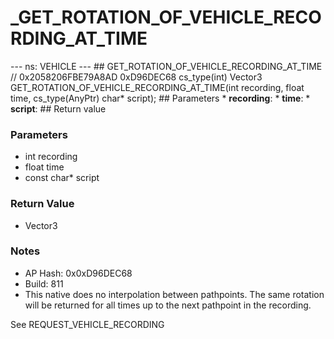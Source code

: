 # _GET_ROTATION_OF_VEHICLE_RECORDING_AT_TIME

--- ns: VEHICLE --- ## GET_ROTATION_OF_VEHICLE_RECORDING_AT_TIME  // 0x2058206FBE79A8AD 0xD96DEC68 cs_type(int) Vector3 GET_ROTATION_OF_VEHICLE_RECORDING_AT_TIME(int recording, float time, cs_type(AnyPtr) char* script);   ## Parameters * **recording**: * **time**: * **script**:  ## Return value

### Parameters
* int recording
* float time
* const char* script

### Return Value
* Vector3

### Notes
* AP Hash: 0x0xD96DEC68
* Build: 811
* This native does no interpolation between pathpoints. The same rotation will be returned for all times up to the next pathpoint in the recording.

See REQUEST_VEHICLE_RECORDING

